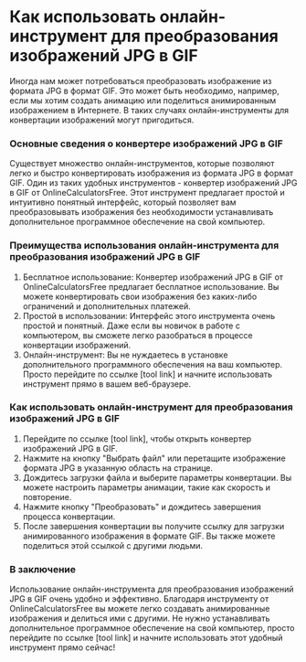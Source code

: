Как использовать онлайн-инструмент для преобразования изображений JPG в GIF
===========================================================================

Иногда нам может потребоваться преобразовать изображение из формата JPG в формат GIF. Это может быть необходимо, например, если мы хотим создать анимацию или поделиться анимированным изображением в Интернете. В таких случаях онлайн-инструменты для конвертации изображений могут пригодиться.

### Основные сведения о конвертере изображений JPG в GIF

Существует множество онлайн-инструментов, которые позволяют легко и быстро конвертировать изображения из формата JPG в формат GIF. Один из таких удобных инструментов - конвертер изображений JPG в GIF от OnlineCalculatorsFree. Этот инструмент предлагает простой и интуитивно понятный интерфейс, который позволяет вам преобразовывать изображения без необходимости устанавливать дополнительное программное обеспечение на свой компьютер.

### Преимущества использования онлайн-инструмента для преобразования изображений JPG в GIF

1. Бесплатное использование: Конвертер изображений JPG в GIF от OnlineCalculatorsFree предлагает бесплатное использование. Вы можете конвертировать свои изображения без каких-либо ограничений и дополнительных платежей.
2. Простой в использовании: Интерфейс этого инструмента очень простой и понятный. Даже если вы новичок в работе с компьютером, вы сможете легко разобраться в процессе конвертации изображений.
3. Онлайн-инструмент: Вы не нуждаетесь в установке дополнительного программного обеспечения на ваш компьютер. Просто перейдите по ссылке \[tool link\] и начните использовать инструмент прямо в вашем веб-браузере.

### Как использовать онлайн-инструмент для преобразования изображений JPG в GIF

1. Перейдите по ссылке \[tool link\], чтобы открыть конвертер изображений JPG в GIF.
2. Нажмите на кнопку "Выбрать файл" или перетащите изображение формата JPG в указанную область на странице.
3. Дождитесь загрузки файла и выберите параметры конвертации. Вы можете настроить параметры анимации, такие как скорость и повторение.
4. Нажмите кнопку "Преобразовать" и дождитесь завершения процесса конвертации.
5. После завершения конвертации вы получите ссылку для загрузки анимированного изображения в формате GIF. Вы также можете поделиться этой ссылкой с другими людьми.

### В заключение

Использование онлайн-инструмента для преобразования изображений JPG в GIF очень удобно и эффективно. Благодаря инструменту от OnlineCalculatorsFree вы можете легко создавать анимированные изображения и делиться ими с другими. Не нужно устанавливать дополнительное программное обеспечение на свой компьютер, просто перейдите по ссылке \[tool link\] и начните использовать этот удобный инструмент прямо сейчас!